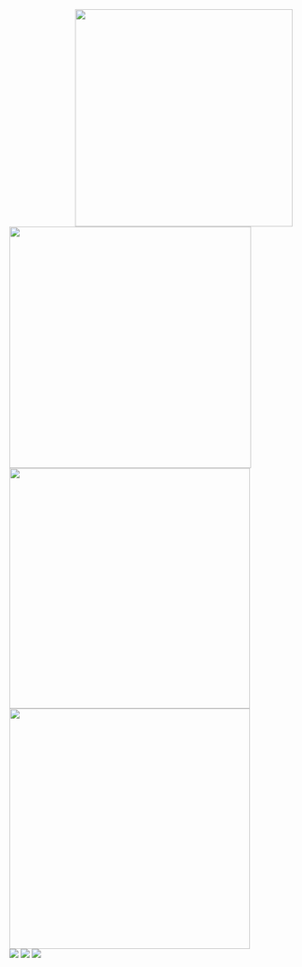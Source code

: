 <div>
  <img src="https://spotify-github-profile.kittinanx.com/api/view.svg?uid=ykc2ayrc9ii9oigdnc9chyn1i&cover_image=true&theme=default&show_offline=true&background_color=121212&interchange=true&bar_color_cover=trueg" width="387" align="right" />
  <img src="https://lanyard.kyrie25.me/api/492707412504215552?idleMessage=Doing%nothing%27%20at%20the%20moment" width="430">
  <br/>
  
  <img src="https://github-readme-streak-stats.herokuapp.com/?user=Schuh1337&theme=dark&hide_border=true" width="428">

</div>

  <img src="https://github-readme-stats.vercel.app/api/top-langs/?username=Schuh1337&theme=dark&show_icons=true&hide_border=true&layout=compact" width="428">

<div>
    <img src="https://img.shields.io/github/followers/Schuh1337?label=Follow&style=flat">
    <img src="https://komarev.com/ghpvc/?username=Schuh1337&color=blue">
    <img src="https://img.shields.io/github/stars/Schuh1337?affiliations=OWNER%2CCOLLABORATOR&style=flat">
</div>
